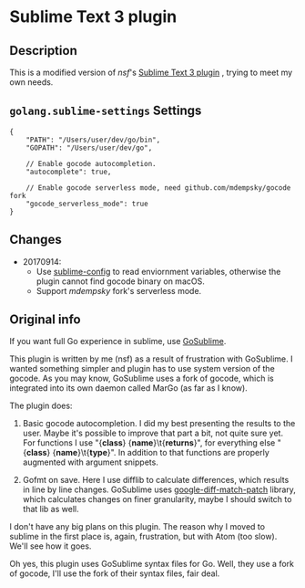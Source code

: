 # Sublime Text 3 plugin

## Description

This is a modified version of _nsf_'s [Sublime Text 3 plugin](https://github.com/nsf/gocode/tree/master/subl3) , trying to meet my own needs.

## `golang.sublime-settings` Settings

    {
        "PATH": "/Users/user/dev/go/bin",
        "GOPATH": "/Users/user/dev/go",

        // Enable gocode autocompletion.
        "autocomplete": true,

        // Enable gocode serverless mode, need github.com/mdempsky/gocode fork
        "gocode_serverless_mode": true
    }

## Changes

- 20170914:
    * Use [sublime-config](https://github.com/golang/sublime-config) to read enviornment variables, otherwise the plugin cannot find gocode binary on macOS.
    * Support _mdempsky_ fork's serverless mode.

## **Original info**

If you want full Go experience in sublime, use [GoSublime](https://github.com/DisposaBoy/GoSublime).

This plugin is written by me (nsf) as a result of frustration with GoSublime. I wanted something simpler and plugin has to use system version of the gocode. As you may know, GoSublime uses a fork of gocode, which is integrated into its own daemon called MarGo (as far as I know).

The plugin does:

1. Basic gocode autocompletion. I did my best presenting the results to the user. Maybe it's possible to improve that part a bit, not quite sure yet. For functions I use "{**class**} {**name**}\t{**returns**}", for everything else "{**class**} {**name**}\t{**type**}". In addition to that functions are properly augmented with argument snippets.

2. Gofmt on save. Here I use difflib to calculate differences, which results in line by line changes. GoSublime uses [google-diff-match-patch](https://code.google.com/archive/p/google-diff-match-patch/) library, which calculates changes on finer granularity, maybe I should switch to that lib as well.

I don't have any big plans on this plugin. The reason why I moved to sublime in the first place is, again, frustration, but with Atom (too slow). We'll see how it goes.

Oh yes, this plugin uses GoSublime syntax files for Go. Well, they use a fork of gocode, I'll use the fork of their syntax files, fair deal.
